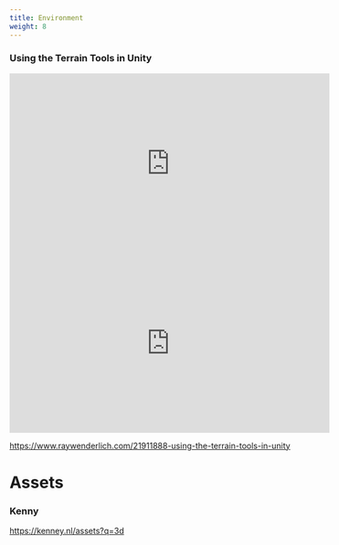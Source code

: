 ```yaml
---
title: Environment
weight: 8
---
```


### Using the Terrain Tools in Unity

<iframe width="560" height="315" src="https://www.youtube.com/embed/pZuXDZkBMow" title="YouTube video player" frameborder="0" allow="accelerometer; autoplay; clipboard-write; encrypted-media; gyroscope; picture-in-picture" allowfullscreen></iframe>

<iframe width="560" height="315" src="https://www.youtube.com/embed/p7T_GzQoGBk" title="YouTube video player" frameborder="0" allow="accelerometer; autoplay; clipboard-write; encrypted-media; gyroscope; picture-in-picture" allowfullscreen></iframe>

https://www.raywenderlich.com/21911888-using-the-terrain-tools-in-unity

# Assets

### Kenny
https://kenney.nl/assets?q=3d




